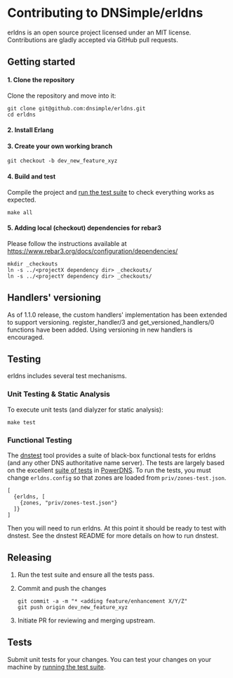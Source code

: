 # Contributing to DNSimple/erldns

erldns is an open source project licensed under an MIT license. Contributions are gladly accepted via GitHub pull requests.

## Getting started

#### 1. Clone the repository

Clone the repository and move into it:

```shell
git clone git@github.com:dnsimple/erldns.git
cd erldns
```

#### 2. Install Erlang

#### 3. Create your own working branch

```shell
git checkout -b dev_new_feature_xyz
```

#### 4. Build and test

Compile the project and [run the test suite](#testing) to check everything works as expected.

```shell
make all
```

#### 5. Adding local (checkout) dependencies for rebar3

Please follow the instructions available at
https://www.rebar3.org/docs/configuration/dependencies/


```shell
mkdir _checkouts
ln -s ../<projectX dependency dir> _checkouts/
ln -s ../<projectY dependency dir> _checkouts/
```

## Handlers' versioning

As of 1.1.0 release, the custom handlers' implementation has been extended to
support versioning. register_handler/3 and get_versioned_handlers/0 functions 
have been added. Using versioning in new handlers is encouraged.

## Testing

erldns includes several test mechanisms.

### Unit Testing & Static Analysis

To execute unit tests (and dialyzer for static analysis):

```
make test
```

### Functional Testing

The [dnstest](https://github.com/dnsimple/dnstest) tool provides a suite of black-box functional tests for erldns (and any other DNS authoritative name server). The tests are largely based on the excellent [suite of tests](https://github.com/PowerDNS/pdns/tree/master/regression-tests/tests) in [PowerDNS](http://powerdns.com). To run the tests, you must change `erldns.config` so that zones are loaded from `priv/zones-test.json`.

```
[
  {erldns, [
    {zones, "priv/zones-test.json"}
  ]}
]
```

Then you will need to run erldns. At this point it should be ready to test with dnstest. See the dnstest README for more details on how to run dnstest.

## Releasing

1. Run the test suite and ensure all the tests pass.

2. Commit and push the changes

    ```shell
    git commit -a -m "* <adding feature/enhancement X/Y/Z"
    git push origin dev_new_feature_xyz
    ```

3. Initiate PR for reviewing and merging upstream.

## Tests

Submit unit tests for your changes. You can test your changes on your machine by [running the test suite](#testing).
